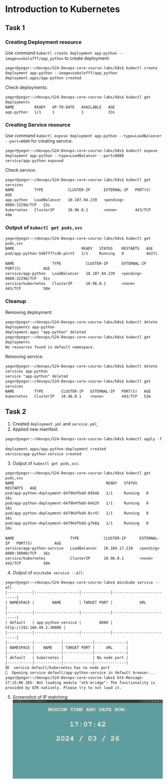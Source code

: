 # Introduction to Kubernetes

## Task 1

### Creating Deployment resource
Use command `kubectl create deployment app-python --image=sokolofff/app_python` to create deployment:
```commandline
yegor@yegor:~/devops/S24-Devops-core-course-labs/k8s$ kubectl create deployment app-python --image=sokolofff/app_python
deployment.apps/app-python created
```

Check deployments:
```commandline
yegor@yegor:~/devops/S24-Devops-core-course-labs/k8s$ kubectl get deployments
NAME         READY   UP-TO-DATE   AVAILABLE   AGE
app-python   1/1     1            1           33s
```

### Creating Service resource
Use command `kubectl expose deployment app-python --type=LoadBalancer --port=8080` for creating service:
```commandline
yegor@yegor:~/devops/S24-Devops-core-course-labs/k8s$ kubectl expose deployment app-python --type=LoadBalancer --port=8080
service/app-python exposed
```

Check service:
```commandline
yegor@yegor:~/devops/S24-Devops-core-course-labs/k8s$ kubectl get services
NAME         TYPE           CLUSTER-IP      EXTERNAL-IP   PORT(S)          AGE
app-python   LoadBalancer   10.107.94.239   <pending>     8080:32298/TCP   23s
kubernetes   ClusterIP      10.96.0.1       <none>        443/TCP          49m
```

### Output of `kubectl get pods,svc`
```commandline
yegor@yegor:~/devops/S24-Devops-core-course-labs/k8s$ kubectl get pods,svc
NAME                              READY   STATUS    RESTARTS   AGE
pod/app-python-5d6fff7cdb-pnrnt   1/1     Running   0          4m37s

NAME                 TYPE           CLUSTER-IP      EXTERNAL-IP   PORT(S)          AGE
service/app-python   LoadBalancer   10.107.94.239   <pending>     8080:32298/TCP   91s
service/kubernetes   ClusterIP      10.96.0.1       <none>        443/TCP          50m

```

### Cleanup
Removing deployment:
```commandline
yegor@yegor:~/devops/S24-Devops-core-course-labs/k8s$ kubectl delete deployments app-python
deployment.apps "app-python" deleted
yegor@yegor:~/devops/S24-Devops-core-course-labs/k8s$ kubectl get deployments
No resources found in default namespace.
```

Removing service:
```commandline
yegor@yegor:~/devops/S24-Devops-core-course-labs/k8s$ kubectl delete services app-python
service "app-python" deleted
yegor@yegor:~/devops/S24-Devops-core-course-labs/k8s$ kubectl get services
NAME         TYPE        CLUSTER-IP   EXTERNAL-IP   PORT(S)   AGE
kubernetes   ClusterIP   10.96.0.1    <none>        443/TCP   52m
```

## Task 2

1. Created `deployment.yml` and `service.yml`;
2. Applied new manifest:
```commandline
yegor@yegor:~/devops/S24-Devops-core-course-labs/k8s$ kubectl apply -f .
deployment.apps/app-python-deployment created
service/app-python-service created
```
3. Output of `kubectl get pods,svc`:
```commandline
yegor@yegor:~/devops/S24-Devops-core-course-labs/k8s$ kubectl get pods,svc
NAME                                         READY   STATUS    RESTARTS   AGE
pod/app-python-deployment-647964fbdd-695mb   1/1     Running   0          16s
pod/app-python-deployment-647964fbdd-6mh2h   1/1     Running   0          16s
pod/app-python-deployment-647964fbdd-8sr4l   1/1     Running   0          16s
pod/app-python-deployment-647964fbdd-g7b8q   1/1     Running   0          16s

NAME                         TYPE           CLUSTER-IP      EXTERNAL-IP   PORT(S)          AGE
service/app-python-service   LoadBalancer   10.104.17.218   <pending>     8080:30000/TCP   16s
service/kubernetes           ClusterIP      10.96.0.1       <none>        443/TCP          58m
```
4. Output of `minikube service --all`:
```commandline
yegor@yegor:~/devops/S24-Devops-core-course-labs$ minikube service --all
|-----------|--------------------|-------------|---------------------------|
| NAMESPACE |        NAME        | TARGET PORT |            URL            |
|-----------|--------------------|-------------|---------------------------|
| default   | app-python-service |        8080 | http://192.168.49.2:30000 |
|-----------|--------------------|-------------|---------------------------|
|-----------|------------|-------------|--------------|
| NAMESPACE |    NAME    | TARGET PORT |     URL      |
|-----------|------------|-------------|--------------|
| default   | kubernetes |             | No node port |
|-----------|------------|-------------|--------------|
😿  service default/kubernetes has no node port
🎉  Opening service default/app-python-service in default browser...
yegor@yegor:~/devops/S24-Devops-core-course-labs$ Gtk-Message: 17:15:06.365: Not loading module "atk-bridge": The functionality is provided by GTK natively. Please try to not load it.
```
5. Screenshot of IP matching:
![ip_matching](screenshots/ip_matching.png)
